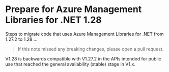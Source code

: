 # Prepare for Azure Management Libraries for .NET 1.28 #

Steps to migrate code that uses Azure Management Libraries for .NET from 1.27.2 to 1.28 ...

> If this note missed any breaking changes, please open a pull request.

V1.28 is backwards compatible with V1.27.2 in the APIs intended for public use that reached the general availability (stable) stage in V1.x.
